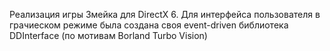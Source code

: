 ﻿Реализация игры Змейка для DirectX 6.
Для интерфейса пользователя в грачиеском режиме была создана своя event-driven библиотека DDInterface (по мотивам Borland Turbo Vision)